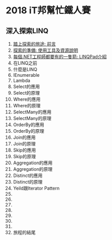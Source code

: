 # 2018 iT邦幫忙鐵人賽
## 深入探索LINQ
1. [踏上探索的旅途: 前言](01_Preface.md)
1. [探索的準備: 使用工具及資源說明](02_Prepare.md)
1. [每個.NET工程師都要有的一隻箭: LINQPad介紹](03_LINQPad.md)
1. 在LINQ之前
1. 什麼是LINQ
1. IEnumerable
1. Lambda
1. Select的應用
1. Select的原理
1. Where的應用
1. Where的原理
1. SelectMany的應用
1. SelectMany的原理
1. OrderBy的應用
1. OrderBy的原理
1. Join的應用
1. Join的原理
1. Skip的應用
1. Skip的原理
1. Aggregation的應用
1. Aggregation的原理
1. Distinct的應用
1. Distinct的原理
1. Yeild跟Iterator Pattern
1. 
1. 
1. 
1. 
1. 
1. 
1. 
1. 旅程的結尾